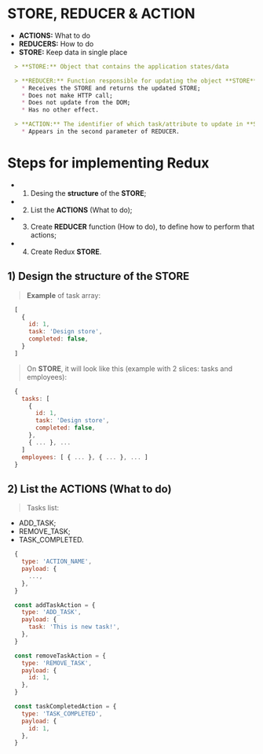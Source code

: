# STORE, REDUCER & ACTION

* **ACTIONS:** What to do
* **REDUCERS:** How to do
* **STORE:** Keep data in single place

```md
  > **STORE:** Object that contains the application states/data

  > **REDUCER:** Function responsible for updating the object **STORE**:
    * Receives the STORE and returns the updated STORE;
    * Does not make HTTP call;
    * Does not update from the DOM;
    * Has no other effect.

  > **ACTION:** The identifier of which task/attribute to update in **STORE**:
    * Appears in the second parameter of REDUCER.
```

# Steps for implementing Redux

* 1) Desing the **structure** of the **STORE**;

* 2) List the **ACTIONS** (What to do);

* 3) Create **REDUCER** function (How to do), to define how to perform that actions;

* 4) Create Redux **STORE**.

## 1) Design the structure of the STORE

> **Example** of task array:

```jsx
  [
    {
      id: 1,
      task: 'Design store',
      completed: false,
    }
  ]
```

> On **STORE**, it will look like this (example with 2 slices: tasks and employees):

```jsx
  {
    tasks: [
      {
        id: 1,
        task: 'Design store',
        completed: false,
      },
      { ... }, ...
    ]
    employees: [ { ... }, { ... }, ... ]
  }
```

## 2) List the ACTIONS (What to do)

> Tasks list:

* ADD_TASK;
* REMOVE_TASK;
* TASK_COMPLETED.

```jsx
  {
    type: 'ACTION_NAME',
    payload: {
      ...,
    },
  }
```

```jsx
  const addTaskAction = {
    type: 'ADD_TASK',
    payload: {
      task: 'This is new task!',
    },
  }

  const removeTaskAction = {
    type: 'REMOVE_TASK',
    payload: {
      id: 1,
    },
  }

  const taskCompletedAction = {
    type: 'TASK_COMPLETED',
    payload: {
      id: 1,
    },
  }
```
